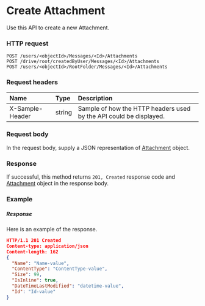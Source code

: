 # Create Attachment

Use this API to create a new Attachment.
### HTTP request
```http
POST /users/<objectId>/Messages/<Id>/Attachments
POST /drive/root/createdByUser/Messages/<Id>/Attachments
POST /users/<objectId>/RootFolder/Messages/<Id>/Attachments

```
### Request headers
| Name       | Type | Description|
|:---------------|:--------|:----------|
| X-Sample-Header  | string  | Sample of how the HTTP headers used by the API could be displayed.|

### Request body
In the request body, supply a JSON representation of [Attachment](../resources/attachment.md) object.


### Response
If successful, this method returns `201, Created` response code and [Attachment](../resources/attachment.md) object in the response body.

### Example
##### Response
Here is an example of the response.
```json
HTTP/1.1 201 Created
Content-type: application/json
Content-length: 162
{
  "Name": "Name-value",
  "ContentType": "ContentType-value",
  "Size": 99,
  "IsInline": true,
  "DateTimeLastModified": "datetime-value",
  "Id": "Id-value"
}
```

<!-- uuid: 342d4f31-aea3-41f4-882e-65c52b6cce74
2015-10-09 18:31:37 UTC -->